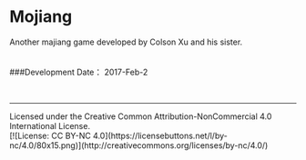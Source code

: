 # Mojiang
Another majiang game developed by Colson Xu and his sister.
</br>
</br>
</br>
###Development Date：
2017-Feb-2

</br>
<hr/>
Licensed under the Creative Common Attribution-NonCommercial 4.0 International License.
</br>
[![License: CC BY-NC 4.0](https://licensebuttons.net/l/by-nc/4.0/80x15.png)](http://creativecommons.org/licenses/by-nc/4.0/)
